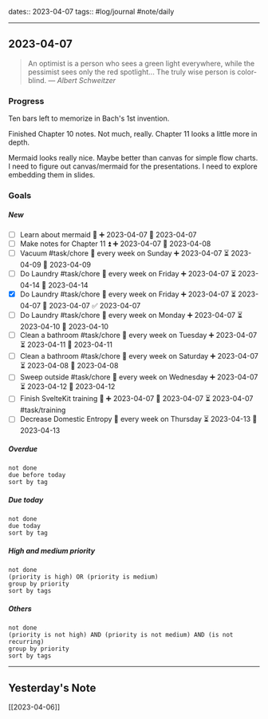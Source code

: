 dates:: 2023-04-07
tags:: #log/journal #note/daily 

---
## 2023-04-07

> An optimist is a person who sees a green light everywhere, while the pessimist sees only the red spotlight... The truly wise person is color-blind.
> — <cite>Albert Schweitzer</cite>

### Progress

Ten bars left to memorize in Bach's 1st invention.

Finished Chapter 10 notes. Not much, really. Chapter 11 looks a little more in depth.

Mermaid looks really nice. Maybe better than canvas for simple flow charts. I need to figure out canvas/mermaid for the presentations. I need to explore embedding them in slides.


### Goals 

##### New

- [ ] Learn about mermaid 🔼 ➕ 2023-04-07 🛫 2023-04-07
- [ ] Make notes for Chapter 11 ⏫ ➕ 2023-04-07 🛫 2023-04-08
- [ ] Vacuum #task/chore 🔁 every week on Sunday ➕ 2023-04-07 ⏳ 2023-04-09 📅 2023-04-09
- [ ] Do Laundry #task/chore 🔁 every week on Friday ➕ 2023-04-07 ⏳ 2023-04-14 📅 2023-04-14
- [x] Do Laundry #task/chore 🔁 every week on Friday ➕ 2023-04-07 ⏳ 2023-04-07 📅 2023-04-07 ✅ 2023-04-07
- [ ] Do Laundry #task/chore 🔁 every week on Monday ➕ 2023-04-07 ⏳ 2023-04-10 📅 2023-04-10
- [ ] Clean a bathroom #task/chore 🔁 every week on Tuesday ➕ 2023-04-07 ⏳ 2023-04-11 📅 2023-04-11
- [ ] Clean a bathroom #task/chore 🔁 every week on Saturday ➕ 2023-04-07 ⏳ 2023-04-08 📅 2023-04-08
- [ ] Sweep outside #task/chore 🔁 every week on Wednesday ➕ 2023-04-07 ⏳ 2023-04-12 📅 2023-04-12
- [ ] Finish SvelteKit training 🔼 ➕ 2023-04-07 🛫 2023-04-07 ⏳ 2023-04-07 #task/training
- [ ] Decrease Domestic Entropy 🔁 every week on Thursday ⏳ 2023-04-13 📅 2023-04-13

##### Overdue

```tasks
not done
due before today
sort by tag
```


##### Due today

```tasks
not done
due today
sort by tag
```

##### High and medium priority

```tasks
not done
(priority is high) OR (priority is medium)
group by priority
sort by tags
```

##### Others


```tasks
not done
(priority is not high) AND (priority is not medium) AND (is not recurring)
group by priority
sort by tags
```


---
## Yesterday's Note

[[2023-04-06]]


